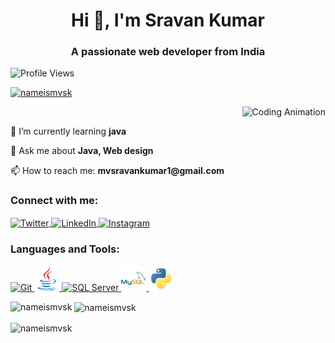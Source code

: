 <h1 align="center">Hi 👋, I'm Sravan Kumar</h1>
<h3 align="center">A passionate web developer from India</h3>

<!-- Profile views on the left side -->
<p align="left">
  <img src="https://komarev.com/ghpvc/?username=nameismvsk&label=Profile%20views&color=0e75b6&style=flat" alt="Profile Views" />
</p>
<p align="left"> <a href="https://twitter.com/nameismvsk" target="blank"><img src="https://img.shields.io/twitter/follow/nameismvsk?logo=twitter&style=for-the-badge" alt="nameismvsk" /></a> </p>

<!-- Animated GIF from Giphy on the right side -->
<p align="right">
  <img src="https://media.giphy.com/media/2IudUHdI075HL02Pkk/giphy.gif" alt="Coding Animation" width="300" />
</p>

<!-- Information section aligned to the left -->
<p align="left">🌱 I’m currently learning <b>java</b></p>
<p align="left">💬 Ask me about <b>Java, Web design</b></p>
<p align="left">📫 How to reach me: <b>mvsravankumar1@gmail.com</b></p>

<h3 align="left">Connect with me:</h3>
<p align="left">
  <a href="https://twitter.com/nameismvsk" target="blank">
    <img align="center" src="https://raw.githubusercontent.com/rahuldkjain/github-profile-readme-generator/master/src/images/icons/Social/twitter.svg" alt="Twitter" height="30" width="40" />
  </a>
  <a href="https://linkedin.com/in/m-v-sravan-kumar-253010247/" target="blank">
    <img align="center" src="https://raw.githubusercontent.com/rahuldkjain/github-profile-readme-generator/master/src/images/icons/Social/linked-in-alt.svg" alt="LinkedIn" height="30" width="40" />
  </a>
  <a href="https://instagram.com/nameismvsk" target="blank">
    <img align="center" src="https://raw.githubusercontent.com/rahuldkjain/github-profile-readme-generator/master/src/images/icons/Social/instagram.svg" alt="Instagram" height="30" width="40" />
  </a>
</p>

<h3 align="left">Languages and Tools:</h3>
<p align="left">
  <a href="https://git-scm.com/" target="_blank" rel="noreferrer">
    <img src="https://www.vectorlogo.zone/logos/git-scm/git-scm-icon.svg" alt="Git" width="40" height="40" />
  </a>
  <a href="https://www.java.com" target="_blank" rel="noreferrer">
    <img src="https://raw.githubusercontent.com/devicons/devicon/master/icons/java/java-original.svg" alt="Java" width="40" height="40" />
  </a>
  <a href="https://www.microsoft.com/en-us/sql-server" target="_blank" rel="noreferrer">
    <img src="https://www.svgrepo.com/show/303229/microsoft-sql-server-logo.svg" alt="SQL Server" width="40" height="40" />
  </a>
  <a href="https://www.mysql.com/" target="_blank" rel="noreferrer">
    <img src="https://raw.githubusercontent.com/devicons/devicon/master/icons/mysql/mysql-original-wordmark.svg" alt="MySQL" width="40" height="40" />
  </a>
  <a href="https://www.python.org" target="_blank" rel="noreferrer">
    <img src="https://raw.githubusercontent.com/devicons/devicon/master/icons/python/python-original.svg" alt="Python" width="40" height="40" />
  </a>
</p>

<!-- Display GitHub stats and other statistics on the left -->
<p><img align="left" src="https://github-readme-stats.vercel.app/api/top-langs?username=nameismvsk&show_icons=true&locale=en&layout=compact" alt="nameismvsk" /></p>

<p>&nbsp;<img align="center" src="https://github-readme-stats.vercel.app/api?username=nameismvsk&show_icons=true&locale=en" alt="nameismvsk" /></p>

<p><img align="center" src="https://github-readme-streak-stats.herokuapp.com/?user=nameismvsk&" alt="nameismvsk" /></p>
